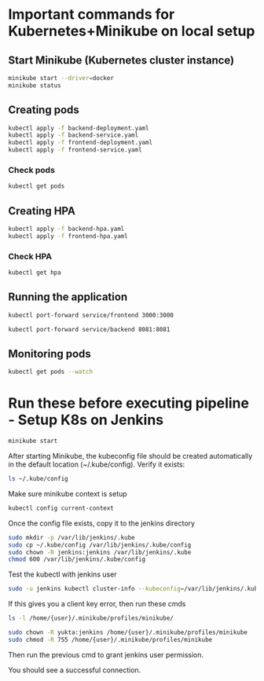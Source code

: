 # Important commands for Kubernetes+Minikube on local setup

## Start Minikube (Kubernetes cluster instance)

```bash
minikube start --driver=docker
minikube status
```

## Creating pods

```bash
kubectl apply -f backend-deployment.yaml
kubectl apply -f backend-service.yaml
kubectl apply -f frontend-deployment.yaml
kubectl apply -f frontend-service.yaml
```

### Check pods

```bash
kubectl get pods
```

## Creating HPA

```bash
kubectl apply -f backend-hpa.yaml
kubectl apply -f frontend-hpa.yaml
```

### Check HPA

```bash
kubectl get hpa
```

## Running the application

```bash
kubectl port-forward service/frontend 3000:3000
```

```bash
kubectl port-forward service/backend 8081:8081
```

## Monitoring pods

```bash
kubectl get pods --watch
```

# Run these before executing pipeline - Setup K8s on Jenkins

```bash
minikube start
```

After starting Minikube, the kubeconfig file should be created automatically in the default location (~/.kube/config). Verify it exists:

```bash
ls ~/.kube/config
```

Make sure minikube context is setup

```bash
kubectl config current-context
```

Once the config file exists, copy it to the jenkins directory

```bash
sudo mkdir -p /var/lib/jenkins/.kube
sudo cp ~/.kube/config /var/lib/jenkins/.kube/config
sudo chown -R jenkins:jenkins /var/lib/jenkins/.kube
chmod 600 /var/lib/jenkins/.kube/config
```

Test the kubectl with jenkins user

```bash
sudo -u jenkins kubectl cluster-info --kubeconfig=/var/lib/jenkins/.kube/config
```

If this gives you a client key error, then run these cmds

```bash
ls -l /home/{user}/.minikube/profiles/minikube/
```

```bash
sudo chown -R yukta:jenkins /home/{user}/.minikube/profiles/minikube
sudo chmod -R 755 /home/{user}/.minikube/profiles/minikube
```

Then run the previous cmd to grant jenkins user permission.

You should see a successful connection.

```

```
